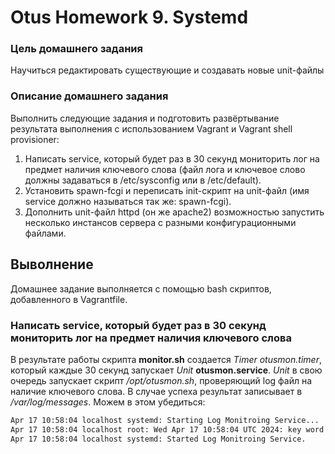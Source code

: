 # Otus Homework 9. Systemd
### Цель домашнего задания
Научиться редактировать существующие и создавать новые unit-файлы
### Описание домашнего задания
Выполнить следующие задания и подготовить развёртывание результата выполнения с использованием Vagrant и Vagrant shell provisioner:
1. Написать service, который будет раз в 30 секунд мониторить лог на предмет наличия ключевого слова (файл лога и ключевое слово должны задаваться в /etc/sysconfig или в /etc/default).
2. Установить spawn-fcgi и переписать init-скрипт на unit-файл (имя service должно называться так же: spawn-fcgi).
3. Дополнить unit-файл httpd (он же apache2) возможностью запустить несколько инстансов сервера с разными конфигурационными файлами.
## Выволнение
Домашнее задание выполняется с помощью bash скриптов, добавленного в Vagrantfile.
### Написать service, который будет раз в 30 секунд мониторить лог на предмет наличия ключевого слова
В результате работы скрипта **monitor.sh** создается *Timer* *otusmon.timer*, который каждые 30 секунд запускает *Unit* **otusmon.service**. *Unit* в свою очередь запускает скрипт */opt/otusmon.sh*, проверяющий log файл на наличие ключевого слова. В случае успеха результат записывает в */var/log/messages*. Можем в этом убедиться:
```bash
Apr 17 10:58:04 localhost systemd: Starting Log Monitroing Service...
Apr 17 10:58:04 localhost root: Wed Apr 17 10:58:04 UTC 2024: key word was found!
Apr 17 10:58:04 localhost systemd: Started Log Monitroing Service.
```


